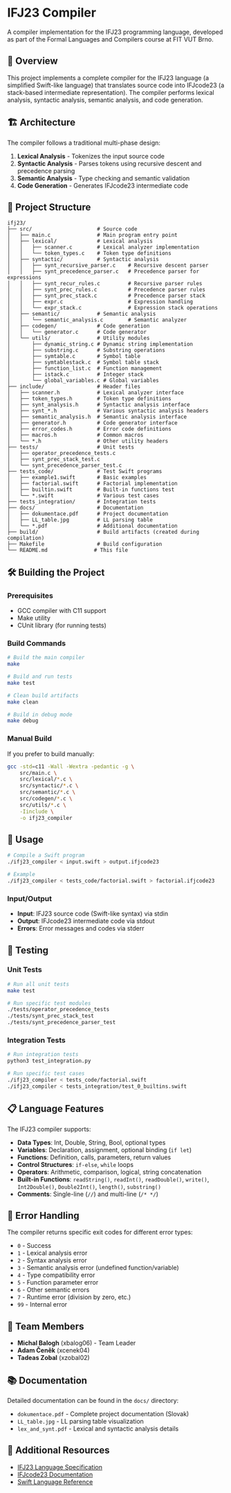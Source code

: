 # IFJ23 Compiler

A compiler implementation for the IFJ23 programming language, developed as part of the Formal Languages and Compilers course at FIT VUT Brno.

## 📖 Overview

This project implements a complete compiler for the IFJ23 language (a simplified Swift-like language) that translates source code into IFJcode23 (a stack-based intermediate representation). The compiler performs lexical analysis, syntactic analysis, semantic analysis, and code generation.

## 🏗️ Architecture

The compiler follows a traditional multi-phase design:

1. **Lexical Analysis** - Tokenizes the input source code
2. **Syntactic Analysis** - Parses tokens using recursive descent and precedence parsing
3. **Semantic Analysis** - Type checking and semantic validation
4. **Code Generation** - Generates IFJcode23 intermediate code

## 📁 Project Structure

```
ifj23/
├── src/                     # Source code
│   ├── main.c               # Main program entry point
│   ├── lexical/             # Lexical analysis
│   │   ├── scanner.c        # Lexical analyzer implementation
│   │   └── token_types.c    # Token type definitions
│   ├── syntactic/           # Syntactic analysis
│   │   ├── synt_recursive_parser.c    # Recursive descent parser
│   │   ├── synt_precedence_parser.c   # Precedence parser for expressions
│   │   ├── synt_recur_rules.c         # Recursive parser rules
│   │   ├── synt_prec_rules.c          # Precedence parser rules
│   │   ├── synt_prec_stack.c          # Precedence parser stack
│   │   ├── expr.c                     # Expression handling
│   │   └── expr_stack.c               # Expression stack operations
│   ├── semantic/            # Semantic analysis
│   │   └── semantic_analysis.c        # Semantic analyzer
│   ├── codegen/             # Code generation
│   │   └── generator.c      # Code generator
│   └── utils/               # Utility modules
│       ├── dynamic_string.c # Dynamic string implementation
│       ├── substring.c      # Substring operations
│       ├── symtable.c       # Symbol table
│       ├── symtablestack.c  # Symbol table stack
│       ├── function_list.c  # Function management
│       ├── istack.c         # Integer stack
│       └── global_variables.c # Global variables
├── include/                 # Header files
│   ├── scanner.h            # Lexical analyzer interface
│   ├── token_types.h        # Token type definitions
│   ├── synt_analysis.h      # Syntactic analysis interface
│   ├── synt_*.h             # Various syntactic analysis headers
│   ├── semantic_analysis.h  # Semantic analysis interface
│   ├── generator.h          # Code generator interface
│   ├── error_codes.h        # Error code definitions
│   ├── macros.h             # Common macros
│   └── *.h                  # Other utility headers
├── tests/                   # Unit tests
│   ├── operator_precedence_tests.c
│   ├── synt_prec_stack_test.c
│   └── synt_precedence_parser_test.c
├── tests_code/              # Test Swift programs
│   ├── example1.swift       # Basic examples
│   ├── factorial.swift      # Factorial implementation
│   ├── builtin.swift        # Built-in functions test
│   └── *.swift              # Various test cases
├── tests_integration/       # Integration tests
├── docs/                    # Documentation
│   ├── dokumentace.pdf      # Project documentation
│   ├── LL_table.jpg         # LL parsing table
│   └── *.pdf                # Additional documentation
├── build/                   # Build artifacts (created during compilation)
├── Makefile                 # Build configuration
└── README.md               # This file
```

## 🛠️ Building the Project

### Prerequisites

- GCC compiler with C11 support
- Make utility
- CUnit library (for running tests)

### Build Commands

```bash
# Build the main compiler
make

# Build and run tests
make test

# Clean build artifacts
make clean

# Build in debug mode
make debug
```

### Manual Build

If you prefer to build manually:

```bash
gcc -std=c11 -Wall -Wextra -pedantic -g \
    src/main.c \
    src/lexical/*.c \
    src/syntactic/*.c \
    src/semantic/*.c \
    src/codegen/*.c \
    src/utils/*.c \
    -Iinclude \
    -o ifj23_compiler
```

## 🚀 Usage

```bash
# Compile a Swift program
./ifj23_compiler < input.swift > output.ifjcode23

# Example
./ifj23_compiler < tests_code/factorial.swift > factorial.ifjcode23
```

### Input/Output

- **Input**: IFJ23 source code (Swift-like syntax) via stdin
- **Output**: IFJcode23 intermediate code via stdout
- **Errors**: Error messages and codes via stderr

## 🧪 Testing

### Unit Tests

```bash
# Run all unit tests
make test

# Run specific test modules
./tests/operator_precedence_tests
./tests/synt_prec_stack_test
./tests/synt_precedence_parser_test
```

### Integration Tests

```bash
# Run integration tests
python3 test_integration.py

# Run specific test cases
./ifj23_compiler < tests_code/factorial.swift
./ifj23_compiler < tests_integration/test_0_builtins.swift
```

## 📋 Language Features

The IFJ23 compiler supports:

- **Data Types**: Int, Double, String, Bool, optional types
- **Variables**: Declaration, assignment, optional binding (`if let`)
- **Functions**: Definition, calls, parameters, return values
- **Control Structures**: `if-else`, `while` loops
- **Operators**: Arithmetic, comparison, logical, string concatenation
- **Built-in Functions**: `readString()`, `readInt()`, `readDouble()`, `write()`, `Int2Double()`, `Double2Int()`, `length()`, `substring()`
- **Comments**: Single-line (`//`) and multi-line (`/* */`)

## 🔧 Error Handling

The compiler returns specific exit codes for different error types:

- `0` - Success
- `1` - Lexical analysis error
- `2` - Syntax analysis error
- `3` - Semantic analysis error (undefined function/variable)
- `4` - Type compatibility error
- `5` - Function parameter error
- `6` - Other semantic errors
- `7` - Runtime error (division by zero, etc.)
- `99` - Internal error

## 👥 Team Members

- **Michal Balogh** (xbalog06) - Team Leader
- **Adam Čeněk** (xcenek04)
- **Tadeas Zobal** (xzobal02)

## 📚 Documentation

Detailed documentation can be found in the `docs/` directory:
- `dokumentace.pdf` - Complete project documentation (Slovak)
- `LL_table.jpg` - LL parsing table visualization
- `lex_and_synt.pdf` - Lexical and syntactic analysis details

## 🔗 Additional Resources

- [IFJ23 Language Specification](docs/dokumentace.pdf)
- [IFJcode23 Documentation](https://www.fit.vutbr.cz/study/courses/IFJ/public/project/)
- [Swift Language Reference](https://docs.swift.org/swift-book/ReferenceManual/)



